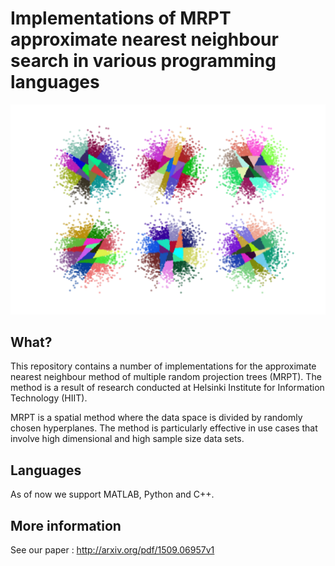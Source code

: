 # Implementations of MRPT approximate nearest neighbour search in various programming languages

![Six trees](2dExample.png "Sample trees built on a 2-d data set")

## What?
This repository contains a number of implementations for the approximate nearest neighbour method of multiple random projection trees (MRPT). The method is a result of research conducted at Helsinki Institute for Information Technology (HIIT).

MRPT is a spatial method where the data space is divided by randomly chosen hyperplanes. The method is particularly effective in use cases that involve high dimensional and high sample size data sets.

## Languages
As of now we support MATLAB, Python and C++.

## More information
See our paper : http://arxiv.org/pdf/1509.06957v1
